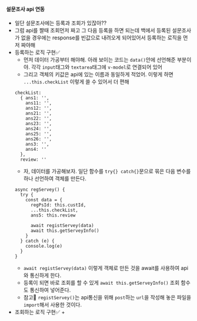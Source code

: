 #### 설문조사 api 연동
+ 일단 설문조사에는 등록과 조회가 있잖아??
+ 그럼 api를 짤때 조회먼저 짜고 그 다음 등록을 하면 되는데 백에서 등록된 설문조사가 없을 경우에는 response를 빈값으로 내려오게 되어있어서 등록하는 로직을 먼저 짜야해
+ 등록하는 로직 구현✅
  + 먼저 데이터 가공부터 해야해. 아래 보이는 코드는 `data()`안에 선언해준 부분이야. 각각 `input`태그와 `textarea`태그에 `v-model`로 연결되어 있어
  + 그리고 객체의 키값은 api에 있는 이름과 동일하게 적었어. 이렇게 하면 `...this.checkList` 이렇게 쓸 수 있어서 더 편해
  ```node
  checkList:
    { ans1: '',
      ans11: '',
      ans12: '',
      ans21: '',
      ans22: '',
      ans23: '',
      ans24: '',
      ans25: '',
      ans26: '',
      ans3: '',
      ans4: ''
    },
    review: ''
  ```
  + 자, 데이터를 가공해보자. 일단 함수를 `try{} catch{}`문으로 묶은 다음 변수를 하나 선언하여 객체를 만든다.
  ```node
  async regServey() {
    try {
      const data = {
        regPsId: this.custId,
        ...this.checkList,
        ans5: this.review

        await registServey(data)
        await this.getServeyInfo()
      }
    } catch (e) {
      console.log(e)
    }
  }
  ```
  + `await registServey(data)` 이렇게 객체로 만든 것을 await를 사용하여 api와 통신하게 한다.
  + 등록이 되면 바로 조회를 할 수 있게 `await this.getServeyInfo()` 조회 함수도 통신하여 넣어준다.
  + 참고📢 `registServey()`는 api통신을 위해 `post`하는 `url`을 작성해 놓은 파일을 `import`해서 사용한 것이다.
+ 조회하는 로직 구현✅
  + 






